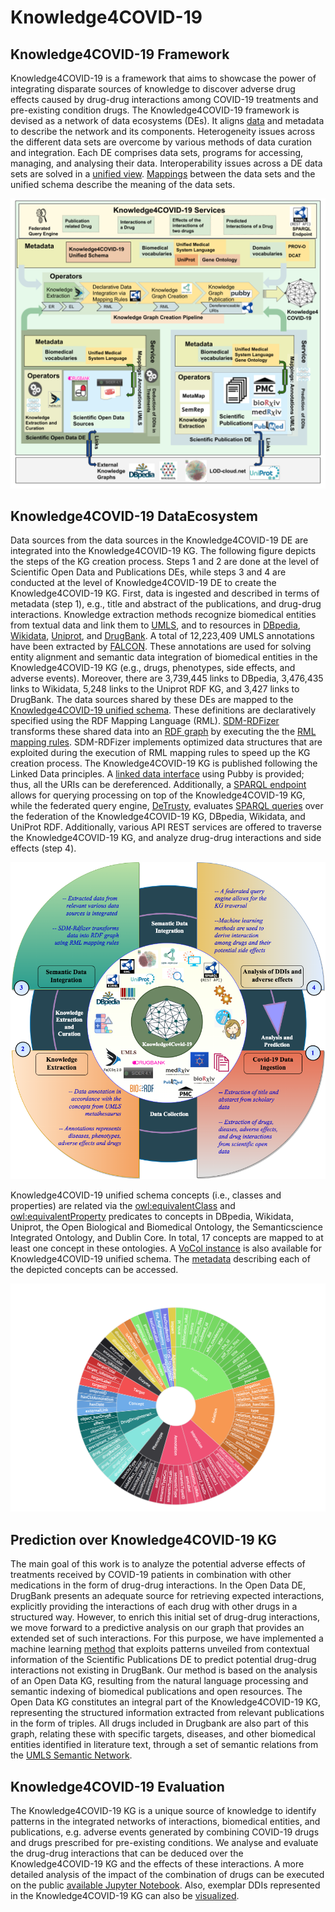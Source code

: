# Knowledge4COVID-19

## Knowledge4COVID-19 Framework
Knowledge4COVID-19 is a framework that aims to showcase the power of integrating disparate sources of knowledge to discover adverse drug effects caused by drug-drug interactions among COVID-19 treatments and pre-existing condition drugs. The Knowledge4COVID-19 framework is devised as a network of data ecosystems (DEs). It aligns [data](https://tib.eu/cloud/s/TxWtP8jpX3KRipr) and metadata to describe the network and its components. Heterogeneity issues across the different data sets are overcome by various methods of data curation and integration. Each DE comprises data sets, programs for accessing, managing, and analysing their data. Interoperability issues across a DE data sets are solved in a [unified view](https://github.com/SDM-TIB/Knowledge4COVID-19/blob/main/KGC-DIS/K4Covid-19UnifiedSchema.ttl). [Mappings](https://github.com/SDM-TIB/Knowledge4COVID-19/tree/main/KGC-DIS/CSV2RDF-RMLMappingRules) between the data sets and the unified schema describe the meaning of the data sets.

![Knowledge4COVID-19 DataEcosystem](https://github.com/SDM-TIB/Knowledge4COVID-19/blob/main/images/K4COVID-19DES.png "Knowledge4COVID-19 DE")

## Knowledge4COVID-19 DataEcosystem
Data sources from the data sources in the Knowledge4COVID-19 DE are integrated into the Knowledge4COVID-19 KG.
The following figure depicts the steps of the KG creation process.
Steps 1 and 2 are done at the level of Scientific Open Data and Publications DEs, while steps 3 and 4 are conducted at the level of Knowledge4COVID-19 DE to create the Knowledge4COVID-19 KG.
First, data is ingested and described in terms of metadata (step 1), e.g., title and abstract of the publications, and drug-drug interactions.
Knowledge extraction methods recognize biomedical entities from textual data and link them to [UMLS](https://www.nlm.nih.gov/research/umls/index.html), and to resources in [DBpedia](https://www.dbpedia.org/), [Wikidata](https://www.wikidata.org/wiki/Wikidata:Main_Page), [Uniprot](https://www.uniprot.org/help/uniprotkb), and [DrugBank](https://go.drugbank.com/).
A total of 12,223,409 UMLS annotations have been extracted by [FALCON](https://github.com/SDM-TIB/falcon2.0).
These annotations are used for solving entity alignment and semantic data integration of biomedical entities in the Knowledge4COVID-19 KG (e.g., drugs, phenotypes, side effects, and adverse events).
Moreover, there are 3,739,445 links to DBpedia, 3,476,435 links to Wikidata, 5,248 links to the Uniprot RDF KG, and 3,427 links to DrugBank.
The data sources shared by these DEs are mapped to the [Knowledge4COVID-19 unified schema](https://github.com/SDM-TIB/Knowledge4COVID-19/blob/main/KGC-DIS/K4Covid-19UnifiedSchema.ttl).
These definitions are declaratively specified using the RDF Mapping Language (RML).
[SDM-RDFizer](https://github.com/SDM-TIB/SDM-RDFizer) transforms these shared data into an [RDF graph](https://labs.tib.eu/sdm/covid19kg/sparql) by executing the the [RML mapping rules](https://github.com/SDM-TIB/Knowledge4COVID-19/tree/main/KGC-DIS/CSV2RDF-RMLMappingRules).
SDM-RDFizer implements optimized data structures that are exploited during the execution of RML mapping rules to speed up the KG creation process.
The Knowledge4COVID-19 KG is published following the Linked Data principles.
A [linked data interface](https://research.tib.eu/covid-19/page/entity/C0168273) using Pubby is provided; thus, all the URIs can be dereferenced.
Additionally, a [SPARQL endpoint](https://labs.tib.eu/sdm/covid19kg/sparql) allows for querying processing on top of the Knowledge4COVID-19 KG, while the federated query engine, [DeTrusty](https://github.com/SDM-TIB/DeTrusty), evaluates [SPARQL queries](https://labs.tib.eu/sdm/k4covid-query-engine/sparql) over the federation of the Knowledge4COVID-19 KG, DBpedia, Wikidata, and UniProt RDF.
Additionally, various API REST services are offered to traverse the Knowledge4COVID-19 KG, and analyze drug-drug interactions and side effects (step 4).

![Knowledge4COVID-19 KG Pipeline](https://github.com/SDM-TIB/Knowledge4COVID-19/blob/main/images/K4covidpipeline.png "Knowledge4COVID-19 Workflow")

Knowledge4COVID-19 unified schema concepts (i.e., classes and properties) are related via the [owl:equivalentClass](https://www.w3.org/TR/owl-ref/#equivalentClass-def) and [owl:equivalentProperty](https://www.w3.org/TR/owl-ref/#equivalentProperty-def) predicates to concepts in DBpedia, Wikidata, Uniprot, the Open Biological and Biomedical Ontology, the Semanticscience Integrated Ontology, and Dublin Core. In total, 17 concepts are mapped to at least one concept in these ontologies. A [VoCol instance](http://ontology.tib.eu/K4COVID-19/) is also available for Knowledge4COVID-19 unified schema. The [metadata](http://ontology.tib.eu/K4COVID-19/documentation) describing each of the depicted concepts can be accessed. 

![Knowledge4COVID-19 UnifiedSchema Classes vs Attributes](https://github.com/SDM-TIB/Knowledge4COVID-19/blob/main/images/classesVersusAttributes.png "Knowledge4COVID-19 Unified Schema Classes and Properties")
## Prediction over Knowledge4COVID-19 KG
The main goal of this work is to analyze the potential adverse effects of treatments received by COVID-19 patients in combination with other medications in the form of drug-drug interactions. In the Open Data DE, DrugBank presents an adequate source for retrieving expected interactions, explicitly providing the interactions of each drug with other drugs in a structured way. However, to enrich this initial set of drug-drug interactions, we move forward to a predictive analysis on our graph that provides an extended set of such interactions. For this purpose, we have implemented a machine learning [method](https://github.com/kbogas/DDI_BLKG) that exploits patterns unveiled from contextual information of the Scientific Publications DE to predict potential drug-drug interactions not existing in DrugBank. Our method is based on the analysis of an Open Data KG, resulting from the natural language processing and semantic indexing of biomedical publications and open resources. The Open Data KG constitutes an integral part of the Knowledge4COVID-19 KG, representing the structured information extracted from relevant publications in the form of triples. All drugs included in Drugbank are also part of this graph, relating these with specific targets, diseases, and other biomedical entities identified in literature text, through a set of semantic relations from the [UMLS Semantic Network](https://www.nlm.nih.gov/research/umls/META3_current_relations.html).

## Knowledge4COVID-19 Evaluation
<!---We illustrate the analytical support provided by Knowledge4COVID-19. We analyze relevant adverse effects that may be produced as a result of interactions among drugs to treat COVID-19 and the most common pre-existing conditions. The figure below depicts the adverse effects commonly reported during the treatments of hypertension, asthma, and diabetes: 

![AdverseEffect](https://github.com/SDM-TIB/Knowledge4COVID-19/blob/main/images/adverseEffectPerComorbidity.png "AdverseEffect")

A wide range of adverse effects may be triggered, but the top-5 most frequent affect the blood counts (e.g., Agranulocytosis, Eosinophilia, Pyuria, and Aplastic anemia), cardiovascular disorders (e.g., Thrombophlebitis and Hypotension), skim and hair problems (e.g., Alopecia, Pruritus, Exanthema), eye conditions (e.g., Glaucoma), and autoimmune disorders (e.g., Hypersensitivity). These adverse effects may be worsened during a SARS-CoV-2 infection, thus, patients with suffering from these pre-existing conditions should be carefully treated. 
Additionally, we evaluate the effects of the interactions (DDIs) between the drugs used to treat hypertension and COVID-19:
![Hypertensive](https://github.com/SDM-TIB/Knowledge4COVID-19/blob/main/images/Hypertensive.png "Hypertensive")

As observed, a large number of DDIs may exist and generate serious conditions like QT prolongation. They results suggest that COVID-19 patients receiving treatments for pre-existing conditions need to be carefully treated.--->

The Knowledge4COVID-19 KG is a unique source of knowledge to identify patterns in the integrated networks of interactions, biomedical entities, and publications, e.g. adverse events generated by combining COVID-19 drugs and drugs prescribed for pre-existing conditions. We analyse and evaluate the drug-drug interactions that can be deduced over the Knowledge4COVID-19 KG and the effects of these interactions. A more detailed analysis of the impact of the combination of drugs can be executed on the public [available Jupyter Notebook](https://colab.research.google.com/drive/146-oQTxDpZQoOifKY6iafaEwuupH7q3t#scrollTo=ZMmLkkoE9XO0). Also, exemplar DDIs represented in the Knowledge4COVID-19 KG can also be [visualized](https://youtu.be/7YsTYJzRfR0). 
